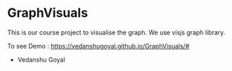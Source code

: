 # GraphVisuals

This is our course project to visualise the graph.
We use visjs graph library.

To see Demo : https://vedanshugoyal.github.io/GraphVisuals/#

- Vedanshu Goyal
